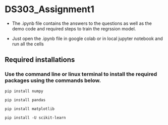 # DS303_Assignment1

* The .ipynb file contains the answers to the questions as well as the demo code and required steps to train the regrssion model.

* Just open the .ipynb file in google colab or in local jupyter notebook and run all the cells

## Required installations 
### Use the command line or linux terminal to install the required packages using the commands below.
```
pip install numpy
```
```
pip install pandas
```
```
pip install matplotlib
``` 
```
pip install -U scikit-learn
``` 
